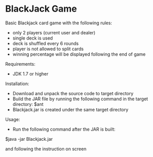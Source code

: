 # BlackJack Game
Basic Blackjack card game with the following rules:
- only 2 players (current user and dealer)
- single deck is used
- deck is shuffled every 6 rounds
- player is not allowed to split cards
- winning percentage will be displayed following the end of game

Requirements:
- JDK 1.7 or higher

Installation:
- Download and unpack the source code to target directory
- Build the JAR file by running the following command in the target directory: $ant
- Blackjack.jar is created under the same target directory

Usage:
- Run the following command after the JAR is built:

$java -jar Blackjack.jar

and following the instruction on screen
